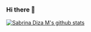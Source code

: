 ### Hi there 👋
<!-- Add statistics using anuraghazra/github-readme-stats package -->
[![Sabrina Diza M's github stats](https://github-readme-stats.vercel.app/api?username=sabrinadizam21)](https://github.com/anuraghazra/github-readme-stats)

<!--
**sabrinadizam21/sabrinadizam21** is a ✨ _special_ ✨ repository because its `README.md` (this file) appears on your GitHub profile.
Here are some ideas to get you started:

- 🔭 I’m currently working on ...
- 🌱 I’m currently learning ...
- 👯 I’m looking to collaborate on ...
- 🤔 I’m looking for help with ...
- 💬 Ask me about ...
- 📫 How to reach me: ...
- 😄 Pronouns: ...
- ⚡ Fun fact: ...
-->
